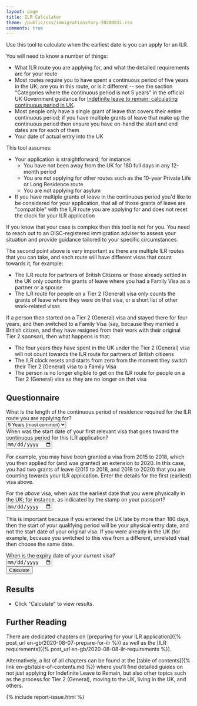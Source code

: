 ```yaml
---
layout: page
title: ILR Calculator
theme: /public/css/immigrationstory-20200831.css
comments: true
---
```


Use this tool to calculate when the earliest date is you can apply for an ILR.

You will need to know a number of things:

* What ILR route you are applying for, and what the detailed requirements are for your route
* Most routes require you to have spent a continuous period of five years in the UK; are you in this route, or is it different -- see the section "Categories where the continuous
period is not 5 years" in the official UK Government guidance for [Indefinite leave to remain: calculating continuous period in UK](https://www.gov.uk/government/publications/indefinite-leave-to-remain-calculating-continuous-period-in-uk).
* Most people only have a single grant of leave that covers their entire continuous period; if you have multiple grants of leave that make up the continuous period then ensure you have on-hand the start and end dates are for each of them
* Your date of actual entry into the UK

This tool assumes:

* Your application is straightforward; for instance:
  * You have not been away from the UK for 180 full days in any 12-month period
  * You are not applying for other routes such as the 10-year Private Life or Long Residence route
  * You are not applying for asylum
* If you have multiple grants of leave in the continuous period you'd like to be considered for your application, that all of those grants of leave are "compatible" with the ILR route you are applying for and does not reset the clock for your ILR application

If you know that your case is complex then this tool is not for you. You need to reach out to an OISC-registered immigration adviser to assess your situation and provide guidance tailored to your specific circumstances.

The second point above is very important as there are multiple ILR routes that you can take, and each route will have different visas that count towards it, for example:

* The ILR route for partners of British Citizens or those already settled in the UK only counts the grants of leave where you had a Family Visa as a partner or a spouse
* The ILR route for people on a Tier 2 (General) visa only counts the grants of leave where they were on that visa, or a short list of other work-related visas

If a person then started on a Tier 2 (General) visa and stayed there for four years, and then switched to a Family Visa (say, because they married a British citizen, and they have resigned from their work with their original Tier 2 sponsor), then what happens is that:

* The four years they have spent in the UK under the Tier 2 (General) visa will not count towards the ILR route for partners of British citizens
* The ILR clock resets and starts from zero from the moment they switch their Tier 2 (General) visa to a Family Visa
* The person is no longer eligible to get on the ILR route for people on a Tier 2 (General) visa as they are no longer on that visa

## Questionnaire

<form id="ilr-calculator">
  <div class="field">
    <label class="label">What is the length of the continuous period of residence required for the ILR route you are applying for?</label>
    <div class="control">
      <div class="select" required>
        <select name="continuous-period-duration">
          <option value="5">5 Years (most common)</option>
          <option value="3">3 Years</option>
          <option value="2">2 Years</option>
        </select>
      </div>
    </div>
  </div>
  <div class="field">
    <label class="label">When was the start date of your first relevant visa that goes toward the continuous period for this ILR application?</label>
    <div class="control">
      <input class="input" type="date" name="first-visa-start-date" required>
    </div>
    <p class="help">For example, you may have been granted a visa from 2015 to 2018, which you then applied for (and was granted) an extension to 2020. In this case, you had two grants of leave (2015 to 2018, and 2018 to 2020) that you are counting towards your ILR application. Enter the details for the first (earliest) visa above.</p>
  </div>
  <div class="field">
    <label class="label">For the <em>above</em> visa, when was the earliest date that you were physically in the UK; for instance, as indicated by the stamp on your passport?</label>
    <div class="control">
      <input class="input" type="date" name="physical-entry-date" required>
    </div>
    <p class="help">This is important because if you entered the UK late by more than 180 days, then the start of your qualifying period will be your physical entry date, and not the start date of your original visa. If you were already in the UK (for example, because you switched to this visa from a different, unrelated visa) then choose the same date.</p>
  </div>
  <div class="field">
    <label class="label">When is the expiry date of your <em>current</em> visa?</label>
    <div class="control">
      <input class="input" type="date" name="current-visa-end-date" required>
    </div>
  </div>
  <button class="button is-primary">Calculate</button>
</form>

## Results

<ul id="ilr-calculator-observations"><li>Click "Calculate" to view results.</li></ul>

<script>

  document.getElementById("ilr-calculator").addEventListener("submit", function(event) {

    const ONE_DAY = 24 * 60 * 60 * 1000;

    event.preventDefault();

    // Inputs

    var firstVisaStartDate = new Date(event.target.elements["first-visa-start-date"].value);
    var physicalEntryDate = new Date(event.target.elements["physical-entry-date"].value);
    var currentVisaEndDate = new Date(event.target.elements["current-visa-end-date"].value);
    var delayedEntry = (physicalEntryDate - firstVisaStartDate) / ONE_DAY;
    var continuousPeriodDuration = parseInt(event.target.elements["continuous-period-duration"].value, 10);

    // Outputs

    var observations = document.getElementById("ilr-calculator-observations");

    // Main logic

    observations.innerHTML = "";
    var observation;

    var qualifyingPeriodStartDate;

    if (delayedEntry > 180) {
      qualifyingPeriodStartDate = physicalEntryDate;
      observation = document.createElement("li");
      observation.appendChild(document.createTextNode("Your physical entry date into the UK is " + delayedEntry + " days (which is more than 180 days) after your leave was granted; thus the start date of your qualifying period for this ILR application is " + qualifyingPeriodStartDate.toLocaleDateString() + " which was when you entered the UK."));
      observations.appendChild(observation);
    } else if (delayedEntry < 0) {
      qualifyingPeriodStartDate = firstVisaStartDate;
      observation = document.createElement("li");
      observation.appendChild(document.createTextNode("Your physical entry date into the UK is earlier than the start date of your relevant grant of leave for this ILR application. We assume this is because you were already in the UK before, but on a different and unrelated visa. Your qualifying period start date is thus " + qualifyingPeriodStartDate.toLocaleDateString() + " which was when your visa was granted."));
      observations.appendChild(observation);
    } else if (delayedEntry == 0) {
      qualifyingPeriodStartDate = firstVisaStartDate;
      observation = document.createElement("li");
      observation.appendChild(document.createTextNode("Your qualifying period start date is " + qualifyingPeriodStartDate.toLocaleDateString() + " which was when your visa was granted, the same date as when you physically entered the UK."));
      observations.appendChild(observation);
      observation = document.createElement("li");
    } else {
      qualifyingPeriodStartDate = firstVisaStartDate;
      var nextYear = new Date(qualifyingPeriodStartDate.getFullYear() + 1, qualifyingPeriodStartDate.getMonth(), qualifyingPeriodStartDate.getDate() - 1);
      var remainingAllowance = 180 - delayedEntry;
      observation = document.createElement("li");
      observation.appendChild(document.createTextNode("You have entered the UK " + delayedEntry + " " + (delayedEntry == 1 ? "day" : "days") + " after the start date of your visa. As this is still within the 180-day allowance, it will be counted as an allowable absence and your qualifying period start date is " + qualifyingPeriodStartDate.toLocaleDateString() + " which was when your visa was granted."));
      observations.appendChild(observation);
      observation = document.createElement("li");
      if (remainingAllowance == 0) {
        observation.appendChild(document.createTextNode("You must ensure that you have not spent any full days outside the UK at all from " + physicalEntryDate.toLocaleDateString() + " to " + nextYear.toLocaleDateString() + " as it will bring you above the 180-day limit of allowed absences in any 12-month period."));
        observations.appendChild(observation);
      } else {
        observation.appendChild(document.createTextNode("You must ensure that you have not been outside the UK for more than " + remainingAllowance + " full " + (remainingAllowance == 1 ? "day" : "days") + " from " + physicalEntryDate.toLocaleDateString() + " to " + nextYear.toLocaleDateString() + " as it will bring you above the 180-day limit of allowed absences in any 12-month period."));
        observations.appendChild(observation);
      }
    }

    var qualifyingPeriodEndDate = new Date(qualifyingPeriodStartDate.getFullYear() + continuousPeriodDuration, qualifyingPeriodStartDate.getMonth(), qualifyingPeriodStartDate.getDate() - 1);
    observation = document.createElement("li");
    observation.appendChild(document.createTextNode("The end date of your qualifying period for this ILR application is " + qualifyingPeriodEndDate.toLocaleDateString() + "."));
    observations.appendChild(observation);

    var earliestIlrApplicationDate = new Date(qualifyingPeriodEndDate.getFullYear(), qualifyingPeriodEndDate.getMonth(), qualifyingPeriodEndDate.getDate() - 28);
    observation = document.createElement("li");
    observation.appendChild(document.createTextNode("Your earliest ILR application date is on " + earliestIlrApplicationDate.toLocaleDateString() + ". Do not submit an application before this date as otherwise your application will be rejected and no refund will be given. If you spend or have spent more than 180 full days in any 12-month period between " + qualifyingPeriodStartDate.toLocaleDateString() + " and " + earliestIlrApplicationDate.toLocaleDateString() + " then your ILR clock will reset and your earliest ILR application date will change. If this is the case then do not use the date above as it is invalid; you must work out the dates given your circumstances or consult with an immigration adviser."));
    observations.appendChild(observation);

    if (earliestIlrApplicationDate > currentVisaEndDate) {
      observation = document.createElement("li");
      observation.appendChild(document.createTextNode("Your current visa expires before your earliest ILR application date. You will need to extend your visa before you can eventually apply for an ILR."));
      observations.appendChild(observation);
    }


  });

</script>

## Further Reading
There are dedicated chapters on [preparing for your ILR application]({% post_url en-gb/2020-08-07-prepare-for-ilr %}) as well as the [ILR requirements]({% post_url en-gb/2020-08-08-ilr-requirements %}).

Alternatively, a list of all chapters can be found at the [table of contents]({% link en-gb/table-of-contents.md %}) where you'll find detailed guides on not just applying for Indefinite Leave to Remain, but also other topics such as the process for Tier 2 (General), moving to the UK, living in the UK, and others.

{% include report-issue.html %}